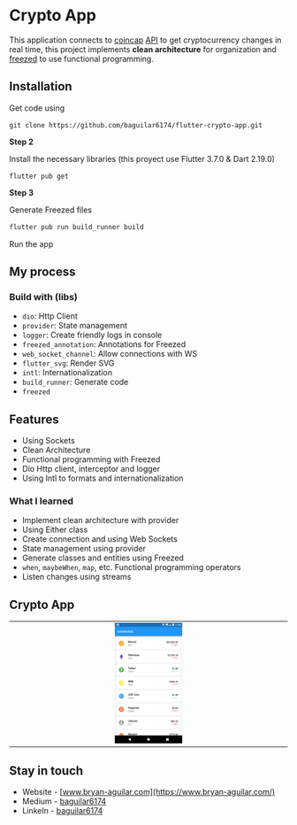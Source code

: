 # Crypto App

This application connects to [coincap](https://coincap.io/) [API](https://docs.coincap.io/) to get cryptocurrency changes in real time, this project implements __clean architecture__ for organization and [freezed](https://pub.dev/packages/freezed) to use functional programming.

## Installation

Get code using

```
git clone https://github.com/baguilar6174/flutter-crypto-app.git
```

__Step 2__

Install the necessary libraries (this proyect use Flutter 3.7.0 & Dart 2.19.0)

```
flutter pub get
```

__Step 3__

Generate Freezed files

```bash
flutter pub run build_runner build
```

Run the app

## My process

### Build with (libs)

- `dio`: Http Client
- `provider`: State management
- `logger`: Create friendly logs in console
- `freezed_annotation`: Annotations for Freezed
- `web_socket_channel`: Allow connections with WS
- `flutter_svg`: Render SVG
- `intl`: Internationalization
- `build_runner`: Generate code
- `freezed`

## Features

- Using Sockets
- Clean Architecture
- Functional programming with Freezed
- Dio Http client, interceptor and logger
- Using Intl to formats and internationalization

### What I learned

- Implement clean architecture with provider
- Using Either class
- Create connection and using Web Sockets
- State management using provider
- Generate classes and entities using Freezed
- `when`, `maybeWhen`, `map`, etc. Functional programming operators
- Listen changes using streams

## Crypto App

<table>
  <tr>
    <td align="center" valign="center"><img src="./media/1.png" width="25%"></td>
  </tr>
 </table>

## Stay in touch

- Website - [www.bryan-aguilar.com](https://www.bryan-aguilar.com/)
- Medium - [baguilar6174](https://baguilar6174.medium.com/)
- LinkeIn - [baguilar6174](https://www.linkedin.com/in/baguilar6174)
